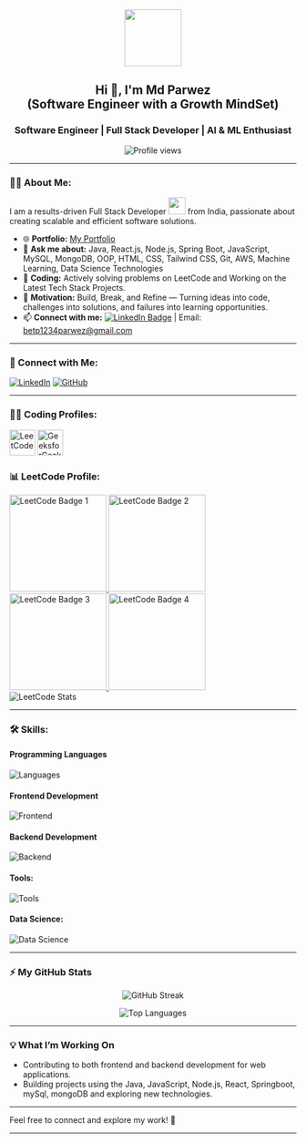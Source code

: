 <div id="header" align="center">
  <img src="https://media.giphy.com/media/M9gbBd9nbDrOTu1Mqx/giphy.gif" width="100"/>
</div>

<h2 align="center">Hi 👋, I'm Md Parwez  <br> (Software Engineer with a Growth MindSet) </h1>
<h3 align="center"> Software Engineer | Full Stack Developer | AI & ML Enthusiast</h3>

<p align="center">
  <img src="https://komarev.com/ghpvc/?username=mdparwez&label=Profile%20views&color=0e75b6&style=flat" alt="Profile views"/>
</p>

---

### 👨‍💻 About Me:

I am a results-driven Full Stack Developer <img src="https://media.giphy.com/media/WUlplcMpOCEmTGBtBW/giphy.gif" width="30"> from India, passionate about creating scalable and efficient software solutions.

- 🌐 **Portfolio:** [My Portfolio](https://mdparwezportfolio-website.vercel.app/)
- 💬 **Ask me about:** Java, React.js, Node.js, Spring Boot, JavaScript, MySQL, MongoDB, OOP, HTML, CSS, Tailwind CSS, Git, AWS, Machine Learning, Data Science Technologies
- 🚀 **Coding:** Actively solving problems on LeetCode and Working on the Latest Tech Stack Projects.
- 🌟 **Motivation:** Build, Break, and Refine — Turning ideas into code, challenges into solutions, and failures into learning opportunities.  
- 📫 **Connect with me:** 
  [![LinkedIn Badge](https://img.shields.io/badge/-parwez-blue?style=flat&logo=Linkedin&logoColor=white)](https://www.linkedin.com/in/md-parwez-3a44871b7/) 
  | Email: betp1234parwez@gmail.com

---

### 🚀 Connect with Me:

[![LinkedIn](https://skillicons.dev/icons?i=linkedin)](https://www.linkedin.com/in/md-parwez-3a44871b7)
[![GitHub](https://skillicons.dev/icons?i=github)](https://github.com/MdParwez)

---

### 👨‍💻 Coding Profiles:

<div>
  <a href="https://leetcode.com/imparwez/" target="_blank"><img src="https://firebasestorage.googleapis.com/v0/b/storage-2a9f1.appspot.com/o/github-readme-img%2F6.svg?alt=media&token=2e74ad55-57f2-40aa-adff-c46ea7a8b4c5" alt="LeetCode" height="45" width="45"/></a>
  <a href="https://auth.geeksforgeeks.org/user/imparwez/" target="_blank"><img src="https://firebasestorage.googleapis.com/v0/b/storage-2a9f1.appspot.com/o/github-readme-img%2F5.svg?alt=media&token=dcf0a6d1-d72b-4716-b119-5db5e169480c" alt="GeeksforGeeks" height="45" width="45"/></a>
</div>

### 📊 LeetCode Profile:

  <a href="https://leetcode.com/u/imparwez/" target="_blank">
    <img src="https://leetcode.com/static/images/badges/2024/gif/2024-02.gif" alt="LeetCode Badge 1" height="170" width="170" />
    <img src="https://leetcode.com/static/images/badges/2024/gif/2024-03.gif" alt="LeetCode Badge 2" height="170" width="170" />
    <img src="https://assets.leetcode.com/static_assets/marketing/2024-200.gif" alt="LeetCode Badge 3" height="170" width="170" />
    <img src="https://assets.leetcode.com/static_assets/marketing/2024-100.gif" alt="LeetCode Badge 4" height="170" width="170" />
  </a>
</div>

<div>
  <img src="https://leetcard.jacoblin.cool/imparwez?theme=dark&font=Nunito&ext=heatmap" alt="LeetCode Stats" />
</div>

---


### 🛠️ Skills:

#### Programming Languages

![Languages](https://skillicons.dev/icons?i=c,cpp,python,java,kotlin,js)

#### Frontend Development

![Frontend](https://skillicons.dev/icons?i=html,css,bootstrap,tailwind,js,ts,react,redux,angular,figma)

#### Backend Development

![Backend](https://skillicons.dev/icons?i=nodejs,express,mongo,mysql,firebase,aws,gcp)

#### Tools:

![Tools](https://skillicons.dev/icons?i=git,github,linux,androidstudio,docker,vscode,idea,md,ps)

#### Data Science:

![Data Science](https://skillicons.dev/icons?i=python,r,tensorflow,pytorch,keras,numpy,pandas,matplotlib,seaborn,scikit-learn)

---

### ⚡ My GitHub Stats

<p align="center">
  <img src="http://github-readme-streak-stats.herokuapp.com?user=MdParwez&theme=dark&background=000000" alt="GitHub Streak"/>
</p>

<p align="center">
  <img src="https://github-readme-stats.vercel.app/api/top-langs/?username=MdParwez&layout=compact&theme=vision-friendly-dark" alt="Top Languages"/>
</p>

---

### 💡 What I’m Working On

- Contributing to both frontend and backend development for web applications.
- Building projects using the Java, JavaScript, Node.js, React, Springboot, mySql, mongoDB and exploring new technologies.


---

Feel free to connect and explore my work! 🚀

<hr>

